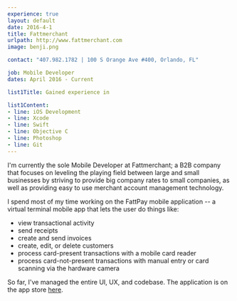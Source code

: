 ```yaml
---
experience: true
layout: default
date: 2016-4-1
title: Fattmerchant
urlpath: http://www.fattmerchant.com
image: benji.png

contact: "407.982.1782 | 100 S Orange Ave #400, Orlando, FL"

job: Mobile Developer
dates: April 2016 - Current

list1Title: Gained experience in

list1Content:
- line: iOS Development
- line: Xcode
- line: Swift
- line: Objective C
- line: Photoshop
- line: Git
---
```


I'm currently the sole Mobile Developer at Fattmerchant; a B2B company that focuses on leveling the playing field between large and small businesses by striving to provide big company rates to small companies, as well as providing easy to use merchant account management technology.

I spend most of my time working on the FattPay mobile application -- a virtual terminal mobile app that lets the user do things like:

<ul>
<li>view transactional activity</li>
<li>send receipts</li>
<li>create and send invoices</li>
<li>create, edit, or delete customers</li>
<li>process card-present transactions with a mobile card reader</li>
<li>process card-not-present transactions with manual entry or card scanning via the hardware camera</li>
</ul>

So far, I've managed the entire UI, UX, and codebase. The application is on the app store <a href="https://itunes.apple.com/us/app/fattpay/id1089292339?mt=8" target="_blank">here</a>.
